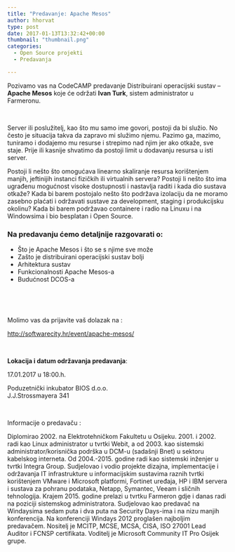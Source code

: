 ```yaml
---
title: "Predavanje: Apache Mesos"
author: hhorvat
type: post
date: 2017-01-13T13:32:42+00:00
thumbnail: "thumbnail.png"
categories:
  - Open Source projekti
  - Predavanja

---
```

Pozivamo vas na CodeCAMP predavanje Distribuirani operacijski sustav – **Apache Mesos** koje će održati **Ivan Turk**, sistem administrator u Farmeronu.

&nbsp;

Server ili poslužitelj, kao što mu samo ime govori, postoji da bi služio. No često je situacija takva da zapravo mi služimo njemu. Pazimo ga, mazimo, tuniramo i dodajemo mu resurse i strepimo nad njim jer ako otkaže, sve staje. Prije ili kasnije shvatimo da postoji limit u dodavanju resursa u isti server.

Postoji li nešto što omogućava linearno skaliranje resursa korištenjem manjih, jeftinijih instanci fizičkih ili virtualnih servera? Postoji li nešto što ima ugrađenu mogućnost visoke dostupnosti i nastavlja raditi i kada dio sustava otkaže? Kada bi barem postojalo nešto što podržava izolaciju da ne moramo zasebno plaćati i održavati sustave za development, staging i produkcijsku okolinu? Kada bi barem podržavao containere i radio na Linuxu i na Windowsima i bio besplatan i Open Source.

### Na predavanju ćemo detaljnije razgovarati o:

  * Što je Apache Mesos i što se s njime sve može
  * Zašto je distribuirani operacijski sustav bolji
  * Arhitektura sustav
  * Funkcionalnosti Apache Mesos-a
  * Budućnost DCOS-a

&nbsp;

&nbsp;

Molimo vas da prijavite vaš dolazak na :

<http://softwarecity.hr/event/apache-mesos/>

&nbsp;

**Lokacija i datum održavanja predavanja**:

<p class="time">
  <time>17.01.2017 u 18:00.h. </time>
</p>

<p class="time">
  Poduzetnički inkubator BIOS d.o.o.<br /> J.J.Strossmayera 341
</p>

&nbsp;

Informacije o predavaču :

Diplomirao 2002. na Elektrotehničkom Fakultetu u Osijeku. 2001. i 2002. radi kao Linux administrator u tvrtki Webit, a od 2003. kao sistemski administrator/korisnička podrška u DCM-u (sadašnji Bnet) u sektoru kabelskog interneta. Od 2004.-2015. godine radi kao sistemski inženjer u tvrtki Integra Group. Sudjelovao i vodio projekte dizajna, implementacije i održavanja IT infrastrukture u informacijskim sustavima raznih tvrtki korištenjem VMware i Microsoft platformi, Fortinet uređaja, HP i IBM servera i sustava za pohranu podataka, Netapp, Symantec, Veeam i sličnih tehnologija. Krajem 2015. godine prelazi u tvrtku Farmeron gdje i danas radi na poziciji sistemskog administratora. Sudjelovao kao predavač na Windaysima sedam puta i dva puta na Security Days-ima i na nizu manjih konferencija. Na konferenciji Windays 2012 proglašen najboljim predavačem. Nositelj je MCITP, MCSE, MCSA, CISA, ISO 27001 Lead Auditor i FCNSP certifikata. Voditelj je Microsoft Community IT Pro Osijek grupe.